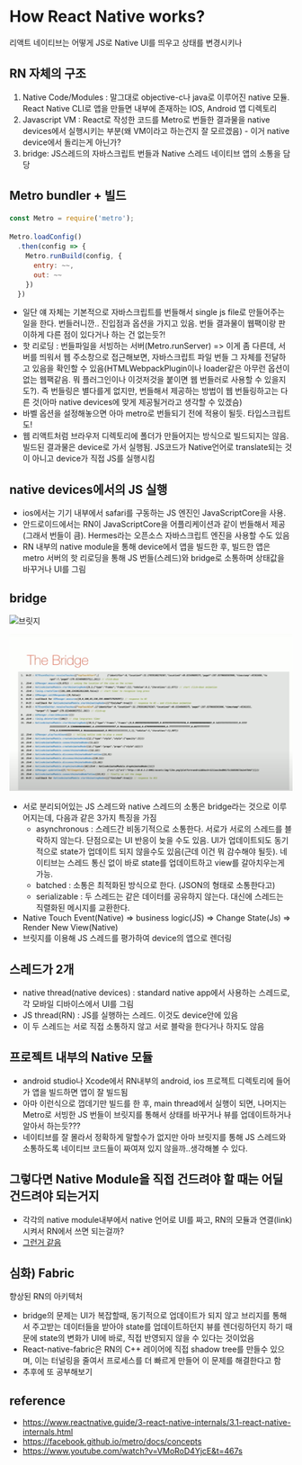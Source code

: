 # How React Native works?

리액트 네이티브는 어떻게 JS로 Native UI를 띄우고 상태를 변경시키나

## RN 자체의 구조

1. Native Code/Modules : 말그대로 objective-c나 java로 이루어진 native 모듈. React Native CLI로 앱을 만들면 내부에 존재하는 IOS, Android 앱 디렉토리
2. Javascript VM : React로 작성한 코드를 Metro로 번들한 결과물을 native devices에서 실행시키는 부분(왜 VM이라고 하는건지 잘 모르겠음) - 이거 native device에서 돌리는게 아닌가?
3. bridge: JS스레드의 자바스크립트 번들과 Native 스레드 네이티브 앱의 소통을 담당

## Metro bundler + 빌드

```js
const Metro = require('metro');

Metro.loadConfig()
  .then(config => {
    Metro.runBuild(config, {
      entry: ~~,
      out: ~~
    })
  })
```

- 일단 얘 자체는 기본적으로 자바스크립트를 번들해서 single js file로 만들어주는 일을 한다. 번들러니깐.. 진입점과 옵션을 가지고 있음. 번들 결과물이 웹팩이랑 판이하게 다른 점이 있다거나 하는 건 없는듯?!
- 핫 리로딩 : 번들파일을 서빙하는 서버(Metro.runServer) => 이게 좀 다른데, 서버를 띄워서 웹 주소창으로 접근해보면, 자바스크립트 파일 번들 그 자체를 전달하고 있음을 확인할 수 있음(HTMLWebpackPlugin이나 loader같은 아무런 옵션이 없는 웹팩같음. 뭐 플러그인이나 이것저것을 붙이면 웹 번들러로 사용할 수 있을지도?). 즉 번들링은 별다를게 없지만, 번들해서 제공하는 방법이 웹 번들링하고는 다른 것(아마 native devices에 맞게 제공될거라고 생각할 수 있겠슴)
- 바벨 옵션을 설정해놓으면 아마 metro로 번들되기 전에 적용이 될듯. 타입스크립트도!
- 웹 리액트처럼 브라우저 디렉토리에 폴더가 만들어지는 방식으로 빌드되지는 않음. 빌드된 결과물은 device로 가서 실행됨. JS코드가 Native언어로 translate되는 것이 아니고 device가 직접 JS를 실행시킴

## native devices에서의 JS 실행

- ios에서는 기기 내부에서 safari를 구동하는 JS 엔진인 JavaScriptCore을 사용.
- 안드로이드에서는 RN이 JavaScriptCore을 어플리케이션과 같이 번들해서 제공(그래서 번들이 큼). Hermes라는 오픈소스 자바스크립트 엔진을 사용할 수도 있음
- RN 내부의 native module을 통해 device에서 앱을 빌드한 후, 빌드한 앱은 metro 서버의 핫 리로딩을 통해 JS 번들(스레드)와 bridge로 소통하며 상태값을 바꾸거나 UI를 그림

## bridge

![브릿지](https://www.reactnative.guide/assets/images/rn-architecture.png)

![bridge](/_img/bridge.png)

- 서로 분리되어있는 JS 스레드와 native 스레드의 소통은 bridge라는 것으로 이루어지는데, 다음과 같은 3가지 특징을 가짐
  - asynchronous : 스레드간 비동기적으로 소통한다. 서로가 서로의 스레드를 블락하지 않는다. 단점으로는 UI 반응이 늦을 수도 있음. UI가 업데이트되도 동기적으로 state가 업데이트 되지 않을수도 있음(근데 이건 뭐 감수해야 될듯). 네이티브는 스레드 통신 없이 바로 state를 업데이트하고 view를 갈아치우는게 가능.
  - batched : 소통은 최적화된 방식으로 한다. (JSON의 형태로 소통한다고)
  - serializable : 두 스레드는 같은 데이터를 공유하지 않는다. 대신에 스레드는 직렬화된 메시지를 교환한다.
- Native Touch Event(Native) => business logic(JS) => Change State(Js) => Render New View(Native)
- 브릿지를 이용해 JS 스레드를 평가하여 device의 앱으로 렌더링

## 스레드가 2개

- native thread(native devices) : standard native app에서 사용하는 스레드로, 각 모바일 디바이스에서 UI를 그림
- JS thread(RN) : JS를 실행하는 스레드. 이것도 device안에 있음
- 이 두 스레드는 서로 직접 소통하지 않고 서로 블락을 한다거나 하지도 않음

## 프로젝트 내부의 Native 모듈

- android studio나 Xcode에서 RN내부의 android, ios 프로젝트 디렉토리에 들어가 앱을 빌드하면 앱이 잘 빌드됨
- 아마 이런식으로 껍데기만 빌드를 한 후, main thread에서 실행이 되면, 나머지는 Metro로 서빙한 JS 번들이 브릿지를 통해서 상태를 바꾸거나 뷰를 업데이트하거나 알아서 하는듯???
- 네이티브를 잘 몰라서 정확하게 말할수가 없지만 아마 브릿지를 통해 JS 스레드와 소통하도록 네이티브 코드들이 짜여져 있지 않을까..생각해볼 수 있다.

## 그렇다면 Native Module을 직접 건드려야 할 때는 어딜 건드려야 되는거지

- 각각의 native module내부에서 native 언어로 UI를 짜고, RN의 모듈과 연결(link)시켜서 RN에서 쓰면 되는걸까?
- [그런거 같음](https://reactnative.dev/docs/native-modules-ios)

## 심화) Fabric

향상된 RN의 아키텍처

- bridge의 문제는 UI가 복잡할때, 동기적으로 업데이트가 되지 않고 브리지를 통해서 주고받는 데이터들을 받아야 state를 업데이트하던지 뷰를 렌더링하던지 하기 때문에 state의 변화가 UI에 바로, 직접 반영되지 않을 수 있다는 것이었음
- React-native-fabric은 RN의 C++ 레이어에 직접 shadow tree를 만들수 있으며, 이는 터널링을 줄여서 프로세스를 더 빠르게 만들어 이 문제를 해결한다고 함
- 추후에 또 공부해보기

## reference

- https://www.reactnative.guide/3-react-native-internals/3.1-react-native-internals.html
- https://facebook.github.io/metro/docs/concepts
- https://www.youtube.com/watch?v=VMoRoD4YjcE&t=467s
